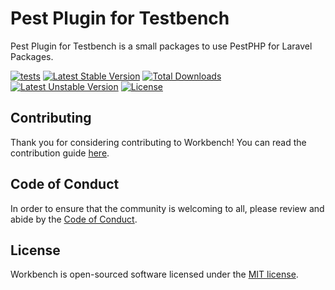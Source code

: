 Pest Plugin for Testbench
==============

Pest Plugin for Testbench is a small packages to use PestPHP for Laravel Packages.

[![tests](https://github.com/orchestral/pest-plugin-testbench/workflows/tests/badge.svg?branch=2.x)](https://github.com/orchestral/pest-plugin-testbench/actions?query=workflow%3Atests+branch%3A2.x)
[![Latest Stable Version](https://poser.pugx.org/orchestra/pest-plugin-testbench/v/stable)](https://packagist.org/packages/orchestra/pest-plugin-testbench)
[![Total Downloads](https://poser.pugx.org/orchestra/pest-plugin-testbench/downloads)](https://packagist.org/packages/orchestra/pest-plugin-testbench)
[![Latest Unstable Version](https://poser.pugx.org/orchestra/pest-plugin-testbench/v/unstable)](https://packagist.org/packages/orchestra/pest-plugin-testbench)
[![License](https://poser.pugx.org/orchestra/pest-plugin-testbench/license)](https://packagist.org/packages/orchestra/pest-plugin-testbench)

<!--
## Official Documentation

Documentation for Workbench can be found on the [packages.tools/workbench](https://packages.tools/workbench).
-->

## Contributing

Thank you for considering contributing to Workbench! You can read the contribution guide [here](CONTRIBUTING.md).

## Code of Conduct

In order to ensure that the community is welcoming to all, please review and abide by the [Code of Conduct](CODE_OF_CONDUCT.md).

## License

Workbench is open-sourced software licensed under the [MIT license](LICENSE).

